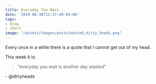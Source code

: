 ```yaml
---
title: Everyday You Wait...
date: '2019-08-30T12:37:49-04:00'
tags:
- blog
- short
image: "/assets/images/posts/wasted_dirty_heads.png"
---
```


Every once in a while there is a quote that I cannot get out of my head.

This week it is:

> "everyday you wait is another day wasted"

\- @dirtyheads
